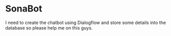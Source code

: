 # SonaBot
I need to create the chatbot using Dialogflow and store some details into the database so please help me on this guys.
